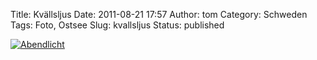 Title: Kvällsljus
Date: 2011-08-21 17:57
Author: tom
Category: Schweden
Tags: Foto, Ostsee
Slug: kvallsljus
Status: published

[![Abendlicht](/pic/kvallsbatar_s.jpg "Abendlicht")](/pic/kvallsbatar_l.jpg)

